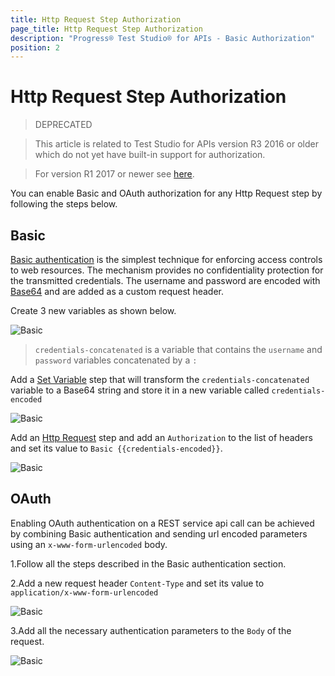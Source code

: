 ```yaml
---
title: Http Request Step Authorization
page_title: Http Request Step Authorization
description: "Progress® Test Studio® for APIs - Basic Authorization"
position: 2
---
```


# Http Request Step Authorization

> DEPRECATED

> This article is related to Test Studio for APIs version R3 2016 or older which do not yet have built-in support for authorization.

> For version R1 2017 or newer see [here](/features/steps/http-request#Authorization).  

You can enable Basic and OAuth authorization for any Http Request step by following the steps below.

## Basic

[Basic authentication](https://en.wikipedia.org/wiki/Basic_access_authentication) is the simplest technique for enforcing access controls to web resources. The mechanism provides no confidentiality protection for the transmitted credentials. The username and password are encoded with [Base64](https://en.wikipedia.org/wiki/Base64) and are added as a custom request header.

Create 3 new variables as shown below.

![Basic][1]

> `credentials-concatenated` is a variable that contains the `username` and `password` variables concatenated by a `:`

Add a <a href="/features/steps/set-variable">Set Variable</a> step that will transform the `credentials-concatenated` variable to a Base64 string and store it in a new variable called `credentials-encoded`

![Basic][2]

Add an <a href="/features/steps/http-request">Http Request</a> step and add an `Authorization` to the list of headers and set its value to `Basic {{credentials-encoded}}`.

![Basic][3]

## OAuth

Enabling OAuth authentication on a REST service api call can be achieved by combining Basic authentication and sending url encoded parameters using an `x-www-form-urlencoded` body.

1.Follow all the steps described in the Basic authentication section.

2.Add a new request header `Content-Type` and set its value to `application/x-www-form-urlencoded` 

![Basic][4]

3.Add all the necessary authentication parameters to the `Body` of the request. 

![Basic][5]

[1]: /img/features/authorization/variables.png
[2]: /img/features/authorization/encode-credentials.png
[3]: /img/features/authorization/authorization-header.png
[4]: /img/features/authorization/content-type.png
[5]: /img/features/authorization/url-encoded-body.png